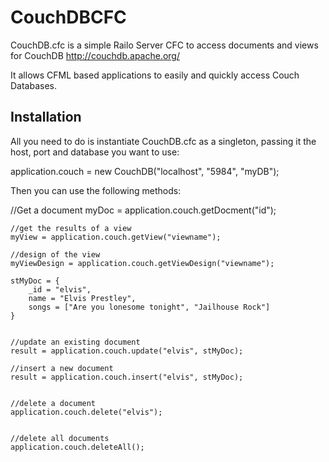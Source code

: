 CouchDBCFC
==========

CouchDB.cfc is a simple Railo Server CFC to access documents and views for CouchDB http://couchdb.apache.org/

It allows CFML based applications to easily and quickly access Couch Databases.


Installation
------------

All you need to do is instantiate CouchDB.cfc as a singleton, passing it the host, port and database you want to use:


 <cfscript>
   application.couch = new CouchDB("localhost", "5984", "myDB");
 </cfscript>


Then you can use the following methods:

 <cfscript>
	//Get a document 
	myDoc = application.couch.getDocment("id");
	
	//get the results of a view
	myView = application.couch.getView("viewname");
	
	//design of the view 
	myViewDesign = application.couch.getViewDesign("viewname");
	
	stMyDoc = {
		_id = "elvis",
		name = "Elvis Prestley",
		songs = ["Are you lonesome tonight", "Jailhouse Rock"]
	}
	
	
	//update an existing document
	result = application.couch.update("elvis", stMyDoc);
	
	//insert a new document
	result = application.couch.insert("elvis", stMyDoc);
	
	
	//delete a document
	application.couch.delete("elvis");
	
	
	//delete all documents
	application.couch.deleteAll();
	
 </cfscript>	





